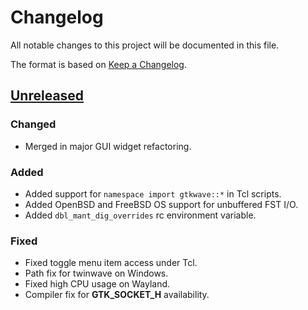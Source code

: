 # Changelog

All notable changes to this project will be documented in this file.

The format is based on [Keep a Changelog](https://keepachangelog.com/en/1.1.0/).

## [Unreleased]

### Changed

- Merged in major GUI widget refactoring.

### Added

- Added support for `namespace import gtkwave::*` in Tcl scripts.
- Added OpenBSD and FreeBSD OS support for unbuffered FST I/O.
- Added `dbl_mant_dig_overrides` rc environment variable.

### Fixed

- Fixed toggle menu item access under Tcl.
- Path fix for twinwave on Windows.
- Fixed high CPU usage on Wayland.
- Compiler fix for __GTK_SOCKET_H__ availability.

[Unreleased]: https://github.com/gtkwave/gtkwave/compare/v3.3.116...HEAD